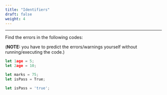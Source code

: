 ```yaml
---
title: "Identifiers"
draft: false
weight: 4
---
```


---

Find the errors in the following codes:

(**NOTE:** you have to predict the errors/warnings yourself without running/executing the code.)

```jsx
let 1age = 5;
let 2age = 10;
```

```jsx
let marks = 75;
let isPass = True;
```

```jsx
let isPass = 'true';
```
